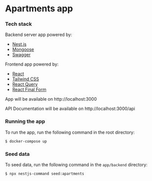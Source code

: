 # Apartments app

### Tech stack

Backend server app powered by:
- [Nest.js](https://github.com/nestjs/nest)
- [Mongoose](https://hevodata.com/learn/nestjs-mongoose/)
- [Swagger](https://swagger.io/)

Frontend app powered by:
- [React](https://ru.legacy.reactjs.org/)
- [Tailwind CSS](https://tailwindcss.com/)
- [React Query](https://react-query.tanstack.com/)
- [React Final Form](https://final-form.org/react)

App will be available on http://localhost:3000

API Documentation will be available on http://localhost:3000/api

### Running the app

To run the app, run the following command in the root directory:

```sh
$ docker-compose up
```

### Seed data

To seed data, run the following command in the `app/backend` directory:

```sh
$ npx nestjs-command seed:apartments
```